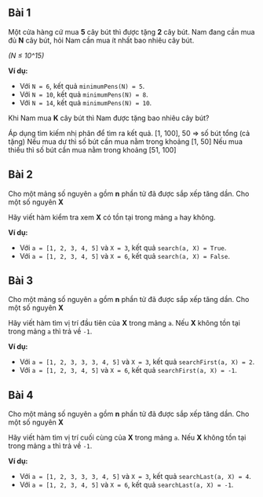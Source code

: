 ## Bài 1

Một cửa hàng cứ mua **5** cây bút thì được tặng **2** cây bút. Nam đang cần mua đủ **N** cây bút, hỏi Nam cần mua ít nhất bao nhiêu cây bút.

*(N ≤ 10^15)*

**Ví dụ:**

- Với `N = 6`, kết quả `minimumPens(N) = 5`.
- Với `N = 10`, kết quả `minimumPens(N) = 8`.
- Với `N = 14`, kết quả `minimumPens(N) = 10`.

Khi Nam mua **K** cây bút thì Nam được tặng bao nhiêu cây bút?

Áp dụng tìm kiếm nhị phân để tìm ra kết quả.
[1, 100], 50 => số bút tổng (cả tặng)
Nếu mua dư thì số bút cần mua nằm trong khoảng [1, 50]
Nếu mua thiếu thì số bút cần mua nằm trong khoảng [51, 100]

## Bài 2

Cho một mảng số nguyên `a` gồm **n** phần tử đã được sắp xếp tăng dần. Cho một số nguyên **X**

Hãy viết hàm kiểm tra xem **X** có tồn tại trong mảng `a` hay không.

**Ví dụ:**

- Với `a = [1, 2, 3, 4, 5]` và `X = 3`, kết quả `search(a, X) = True`.
- Với `a = [1, 2, 3, 4, 5]` và `X = 6`, kết quả `search(a, X) = False`.

## Bài 3

Cho một mảng số nguyên `a` gồm **n** phần tử đã được sắp xếp tăng dần. Cho một số nguyên **X**

Hãy viết hàm tìm vị trí đầu tiên của **X** trong mảng `a`. Nếu **X** không tồn tại trong mảng `a` thì trả về `-1`.

**Ví dụ:**

- Với `a = [1, 2, 3, 3, 3, 4, 5]` và `X = 3`, kết quả `searchFirst(a, X) = 2`.
- Với `a = [1, 2, 3, 4, 5]` và `X = 6`, kết quả `searchFirst(a, X) = -1`.

## Bài 4

Cho một mảng số nguyên `a` gồm **n** phần tử đã được sắp xếp tăng dần. Cho một số nguyên **X**

Hãy viết hàm tìm vị trí cuối cùng của **X** trong mảng `a`. Nếu **X** không tồn tại trong mảng `a` thì trả về `-1`.

**Ví dụ:**

- Với `a = [1, 2, 3, 3, 3, 4, 5]` và `X = 3`, kết quả `searchLast(a, X) = 4`.
- Với `a = [1, 2, 3, 4, 5]` và `X = 6`, kết quả `searchLast(a, X) = -1`.
